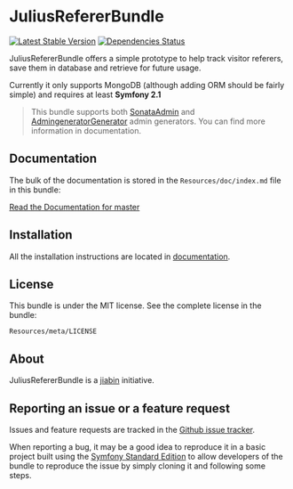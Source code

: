 # JuliusRefererBundle

[![Latest Stable Version](https://poser.pugx.org/jiabin/julius-referer-bundle/v/stable.png)](https://packagist.org/packages/jiabin/julius-referer-bundle)
[![Dependencies Status](https://d2xishtp1ojlk0.cloudfront.net/d/10022099)](http://depending.in/jiabin/JuliusRefererBundle)

JuliusRefererBundle offers a simple prototype to help track visitor referers, save them in database and retrieve for future usage.

Currently it only supports MongoDB (although adding ORM should be fairly simple) and requires at least **Symfony 2.1**

> This bundle supports both [SonataAdmin](http://sonata-project.org/bundles/admin/master/doc/index.html) and [AdmingeneratorGenerator](http://symfony2admingenerator.org/) admin generators. You can find more information in documentation.

## Documentation

The bulk of the documentation is stored in the `Resources/doc/index.md` file in this bundle:

[Read the Documentation for master](https://github.com/jiabin/JuliusRefererBundle/blob/master/Resources/doc/index.md)

## Installation

All the installation instructions are located in [documentation](https://github.com/jiabin/JuliusRefererBundle/blob/master/Resources/doc/index.md).

## License

This bundle is under the MIT license. See the complete license in the bundle:
```
Resources/meta/LICENSE
```

## About

JuliusRefererBundle is a [jiabin](http://jiabin.net) initiative.

## Reporting an issue or a feature request

Issues and feature requests are tracked in the [Github issue tracker](https://github.com/jiabin/JuliusRefererBundle/issues).

When reporting a bug, it may be a good idea to reproduce it in a basic project built using the [Symfony Standard Edition](https://github.com/symfony/symfony-standard) to allow developers of the bundle to reproduce the issue by simply cloning it and following some steps.
